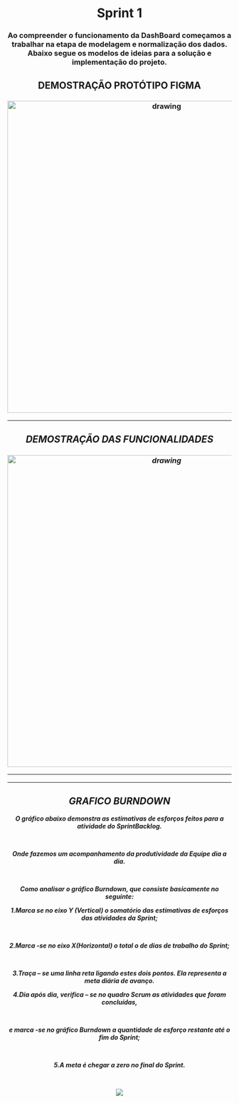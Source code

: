    <h1 align="center">  Sprint 1 </h1>
  
   <h3 align="center"> Ao compreender o funcionamento da DashBoard começamos a trabalhar na etapa de modelagem e normalização dos dados.
    Abaixo segue os modelos de ideias para a solução e implementação do projeto. 
   </h3>
  
  
   
   <h2 align = "center"> DEMOSTRAÇÃO PROTÓTIPO FIGMA </h2>

   <h3 align = "center">  <img src="https://i.imgur.com/Sq6goG9.gif"   alt="drawing" width =700 </h3>

  

   <p align "center">

   <p align "center">

   <hr>

   <h5 align = "center">
    <div>


   <p align ="center">

  
   <h2 align = "center"> DEMOSTRAÇÃO DAS FUNCIONALIDADES </h2>

   <h3 align = "center">  <img src="https://user-images.githubusercontent.com/73767256/112738788-f53e9700-8f44-11eb-88e2-5b706c95904f.gif"   alt="drawing" width =700 </h3>


   <p align "center">

   <hr>

   <p align ="center">

   <p align "center">

   <hr>

   <p align ="center">


   <h5 align = "center">

## GRAFICO BURNDOWN

 O gráfico abaixo demonstra as estimativas de esforços feitos para a atividade do SprintBacklog.
 
 <br/>
 
 Onde fazemos um acompanhamento da produtividade da Equipe dia a dia.

 <br/>

 Como analisar o gráfico Burndown, que consiste basicamente no seguinte:

 1.Marca se no eixo Y (Vertical) o somatório das estimativas de esforços das atividades da Sprint;

 <br/>

2.Marca -se no eixo X(Horizontal) o total o de dias de trabalho do Sprint;

 <br/>

 3.Traça – se uma linha reta ligando estes dois pontos.
 Ela representa a meta diária de avanço.
 <br/>

4.Dia após dia, verifica – se no quadro Scrum as atividades que foram concluídas,

 <br/>

 e marca -se no gráfico Burndown a quantidade de esforço restante até o fim do Sprint;
 
 <br/>

 5.A meta é chegar a zero no final do Sprint.  

 <br/>

 
   ![](https://i.imgur.com/w0K761e.png)
 

   



   
   
   



  

